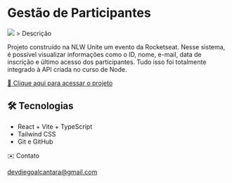 # Gestão de Participantes

<img src="./src/assets/gestao-nlw.gif">
> Descrição

Projeto construído na NLW Unite um evento da Rocketseat.
Nesse sistema, é possível visualizar informações como o ID, nome, e-mail, data de inscrição e último acesso dos participantes. 
Tudo isso foi totalmente integrado à API criada no curso de Node.

[🔗 Clique aqui para acessar o projeto]()

## 🛠️ Tecnologias

- React + Vite + TypeScript
- Tailwind CSS
- Git e GitHub

✉️ Contato

devdiegoalcantara@gmail.com
